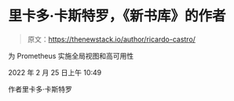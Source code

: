 # 里卡多·卡斯特罗，《新书库》的作者

> 原文：<https://thenewstack.io/author/ricardo-castro/>

为 Prometheus 实施全局视图和高可用性

2022 年 2 月 25 日上午 10:49

作者里卡多·卡斯特罗